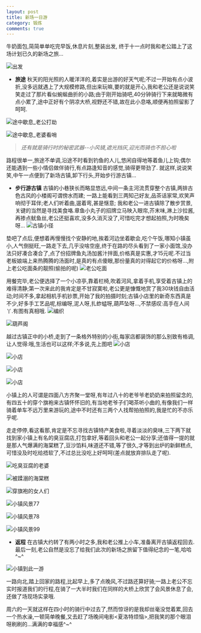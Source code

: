 ```yaml
---
layout: post
title: 新场一日游
category: 锻炼
comments: true
---
```




牛奶面包,简简单单吃完早饭,休息片刻,整装出发,
终于十一点时我和老公踏上了这场计划已久的新场之旅...







![出发](http://i13.tietuku.com/03c0d1a91618f732.jpg)

+ **旅途**
秋天的阳光照的人暖洋洋的,着实是出游的好天气呢;不过一开始有点小波折,没多远就遇上了大规模修路,但出来玩嘛,要的就是开心,我和老公还是说说笑笑走过了那片看似蜿蜒曲折的小路;由于刚开始骑吧,40分钟骑行下来就略微有点小累了,途中正好有个阴凉大桥,视野还不错,故在此小息咯,顺便再拍照留影了呵呵.

![途中歇息_老公打劫](http://i13.tietuku.com/4c85ca445bb73f9f.jpg)

![途中歇息_老婆看哨](http://i13.tietuku.com/b8ae0ac4e7346101.jpg)


> *还有就是骑行时的秘密武器--小风镜,遮光挡灰,迎光而骑也不担心啦*

路程很单一,旅途不单调,沿途不时看到钓鱼的人儿,悠闲自得地等着鱼儿上钩;偶尔还能遇到一些小情侣做伴骑行,有点路逢知音的感觉,骑得更带劲了.
就这样,说说笑笑,中午一点便到了新场古镇,卸下行头,开始步行游古镇...


+ **步行游古镇**
古镇的小巷狭长而略显悠远,中间一条主河流贯穿整个古镇,两排古色古风的小楼阁可谓傍水而建;
一路上能看到三两知己好友,品茶话家常,欢笑声响彻于耳伴;老人们听着曲,遛着弯,甚是惬意;
我和老公一进古镇除了散步赏景,关键的当然是寻找美食咯.章鱼小丸子的招牌立马映入眼帘,芥末味,淋上沙拉酱,再掺点鱿鱼丝,老公还挺喜欢,没多久消灭没了,可惜吃完才想起拍照,为时晚矣呀...
![古镇小径](http://i13.tietuku.com/2e2969c76ba3a82d.jpg)

垫吧了点后,便想着再慢慢找个安静的地,挨着河边坐着歇会,吃个午饭,哪知小镇虽小,人气倒挺旺,一路走下去,几乎没啥空座,终于在路的尽头看到了一家小面馆,没办法只好凑合凑合了,点了份招牌鱼丸汤加酱汁拌面,价格真是实惠,才15元呢.不过当老板娘端上来热腾腾的汤面时,是真的有点傻眼,那份量真的对得起它的价格呀...,附上老公吃面条的靓照(偷拍的呢)
![老公吃面](http://i13.tietuku.com/0082e18629fa53ff.jpg)

用餐完毕,老公便选择了一个小凉亭,靠着栏椅,吹着河风,拿着手机,享受着古镇上的难得清静;第一次来此的我肯定是不甘寂寞啦,老公更是慷慨地赏了我30块钱自由活动;时间不多,拿起相机手机钞票,开始了我的拍摄时刻;古镇小店里的新奇东西真是不少,好多手工艺品呢,棕编呀,泥人呀,扎蚱蜢呀,葫芦坠呀...,不禁感叹:高手在人间丫.有图有真相哦.
![编织](http://i13.tietuku.com/2c002e34ca27512b.jpg)

![葫芦阁](http://i13.tietuku.com/a10304f8bbcacafa.jpg)

越过古镇正中的小桥,走到了一条格外特别的小街,每家店都装饰的那么别致有格调,让人觉得:哦,生活也可以这样;不多说,先上图吧
![小店](http://i13.tietuku.com/005beee01cce7df4.jpg)

![小店](http://i13.tietuku.com/97d4a071ff3419c1.jpg)

![小店](http://i13.tietuku.com/eaa6405a970d2d6f.jpg)

![小店](http://i13.tietuku.com/e557c749c2636599.jpg)

小镇上的人可谓是四面八方齐聚一堂呀,有年过八十的老爷爷老奶奶来拍照留念的,有四五十的穿个旗袍来古镇怀怀旧的,有当地老爷子们喝茶听小曲的,有像我们一样骑着单车不远万里来游玩的,途中不时还有三两个人找帮拍拍照的,我是忙的不亦乐乎呢.


走走停停,看这看那,肯定是不忘寻找古镇特产美食啦,寻着淡淡的臭味,三下两下就找到家小镇上有名的臭豆腐店,打包拿好,等着回头和老公一起分享;还值得一提的就是那人气爆满的海棠糕了,豆沙馅料,味道还不错,等了很久,才等到出炉的新鲜糕点,可惜没及时吃给捂软了,不过总比没吃上好呵呵(差点就放弃排队走了呢).

![吃臭豆腐的老婆](http://i13.tietuku.com/26a54504e437bca8.jpg)

![被蹂溺的海棠糕](http://i13.tietuku.com/6d76d9cf08a0efb5.jpg)

![穿旗袍的女人们](http://i13.tietuku.com/caa137aaf9d14b6a.jpg)

![小镇风景77](http://i11.tietuku.com/59ef828c81f5c7e0.jpg)

![小镇风景78](http://i13.tietuku.com/be8bc6444ce23083.jpg)

![小镇风景99](http://i13.tietuku.com/8ee23d63b9a6b099.jpg)

+ **返程**
在古镇大约转了有两小时之多,我和老公推上小车,准备离开古镇返程回去.最后一刻,老公自然是没忘了给我们此次的新场之旅留下值得纪念的一笔,哈哈^~^

![小镇到此一游](http://i13.tietuku.com/218a296f5ed6bc84.jpg)

一路向北,踏上回家的路程,比起早上,多了点晚风,不过路还算好骑;一路上老公不忘实时报道我们的行程,在骑了一大半时我们在同样的大桥上欣赏了会风景休息了会,还做了场现场实录哦.

周六的一天就这样在四小时的骑行中过去了,然而惊讶的是我却丝毫没觉着累,回去一个热水澡,一顿简单晚餐,又去赶了场晚间电影<夏洛特烦恼>,把我笑的那个眼泪呀刷刷的...满满的幸福感^~^





 



